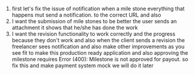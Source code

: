 
1. first let's fix the issue of notification when a mile stone everything that happens mut send a notification. to the correct URL and also 
2. I want the submission of mile stones to be better the user sends an attachment it shows that he/she has done the work
3. I want the revision functionality to work correctly and the progress because they don't work and also when the client sends a revision the freelancer sees notification and also make other improvements as you see fit to make this production ready application and also approving the milestone requires 
Error (400): Milestone is not approved for payout. so fix this and make payment system mock we will do it later